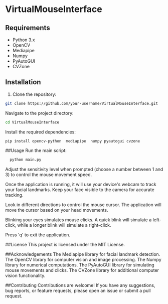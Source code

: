 # VirtualMouseInterface

## Requirements

- Python 3.x
- OpenCV
- Mediapipe
- Numpy
- PyAutoGUI
- CVZone

## Installation

1. Clone the repository:

```bash
git clone https://github.com/your-username/VirtualMouseInterface.git
```
Navigate to the project directory:


   ```bash
   cd VirtualMouseInterface
   ```
Install the required dependencies:


   ```bash
   pip install opencv-python  mediapipe  numpy pyautogui cvzone
   ```
##Usage
Run the main script:

 ```bash
   python main.py
   ```
   Adjust the sensitivity level when prompted (choose a number between 1 and 3) to control the mouse movement speed.
   
   Once the application is running, it will use your device's webcam to track your facial landmarks. Keep your face visible to the camera for accurate tracking.
   
   Look in different directions to control the mouse cursor. The application will move the cursor based on your head movements.
   
   Blinking your eyes simulates mouse clicks. A quick blink will simulate a left-click, while a longer blink will simulate a right-click.
   
   Press 'q' to exit the application.
   
   ##License
   This project is licensed under the MIT License.
   
   ##Acknowledgements
   The Mediapipe library for facial landmark detection.
   The OpenCV library for computer vision and image processing.
   The Numpy library for numerical computations.
   The PyAutoGUI library for simulating mouse movements and clicks.
   The CVZone library for additional computer vision functionality.
   
   ##Contributing
   Contributions are welcome! If you have any suggestions, bug reports, or feature requests, please open an issue or submit a pull request.
